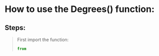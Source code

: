 # How to use the Degrees() function:
## Steps:
> First import the function:
> ```python
> from 
> ```
